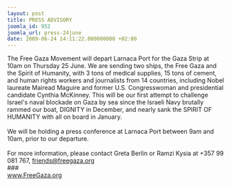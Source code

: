 ```yaml
---
layout: post
title: PRESS ADVISORY
joomla_id: 952
joomla_url: press-24june
date: 2009-06-24 14:11:22.000000000 +02:00
---
```

The Free Gaza Movement will depart Larnaca Port for the Gaza Strip at 10am on Thursday 25 June. We are sending two ships, the Free Gaza and the Spirit of Humanity, with 3 tons of medical supplies, 15 tons of cement, and human rights workers and journalists from 14 countries, including Nobel laureate Mairead Maguire and former U.S. Congresswoman and presidential candidate Cynthia McKinney. This will be our first attempt to challenge Israel's naval blockade on Gaza by sea since the Israeli Navy brutally rammed our boat, DIGNITY in December, and nearly sank the SPIRIT OF HUMANITY with all on board in January.<br /><br />We will be holding a press conference at Larnaca Port between 9am and 10am, prior to our departure.<br /><br />For more information, please contact Greta Berlin or Ramzi Kysia at +357 99 081 767, friends@freegaza.org<br />###<br />www.FreeGaza.org<br /><br />
